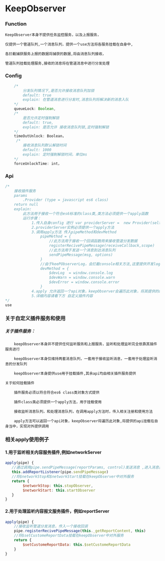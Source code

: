 # KeepObserver

### Function

	KeepObserver本身不提供任务监控服务，以及上报服务，

	仅提供一个管道队列,一个消息队列，提供一个use方法将各服务挂载在自身中,

	各拦截捕获服务上报的数据将捕获的数据,将由消息队列接收，

	管道队列挂载处理服务,接收的消息将在管道消息中进行分发处理

### Config	

```javascript
	/*
		分发队列情况下,是否允许接收消息队列加锁
		default: true
		explain: 在管道消息进行分发时,消息队列将解决新的消息入队
	*/
    queueLock: Boolean,
    /*
    	是否允许定时强制解锁 
    	default: true,
    	explain: 是否允许 接收消息队列锁,定时强制解锁
    */
    timeOutUnlock: Boolean，
     /*
    	接收消息队列默认解锁时间 
    	default: 1000 
    	explain: 定时强制解锁时间，单位ms
    */
    forceUnlockTime: int，
```

### Api 

```javascript
/*
	接收插件服务
	params
		.Provider (type = javascript es6 class)
	return null
	explain:
		此方法用于接收一个符合es6标准的class类,类方法必须提供一个apply函数
		运行步骤：
			1.传入自身config 进行 var providerServer =  new Provider(self.config)
			2.providerServer实例必须提供一个apply方法
			3.调用apply方法 传入pipeMethod和devMethod
                pipeMethod = {
                    //此方法用于接收一个回调函数用来接收管道分发数据
                    registerRecivePipeMessage(receiveCallback,scope)
                    //此方法用于发送一个消息到达消息队列
                    sendPipeMessage(msg, options)
                }
                //由于keePObserverLog，会拦截console相关方法,这里提供开发log
                devMethod = {
                    $devLog  = window.console.log
                    $devWarn = window.console.warn
                    $devError = window.console.error
                }
            4.apply 允许返回一个api对象，keepObserver会遍历此对象，将其提供的api动态挂载在自身，用于对外服务
            5.详细内容请看下方 自定义插件内容
*/
use
```



### 关于自定义插件服务和使用

##### 	关于插件服务：

		keepObserver本身并不提供任何监听服务和上报服务，监听和处理监听完全依靠其插件服务进行

		keepObserver本身仅维持两套消息队列，一套用于接收监听消息，一套用于处理监听消息的分发队列

		keepObserver本身提供use用于挂载插件,其余api均由相关插件服务提供

	关于如何挂载插件

		插件服务必须以符合符合es6 class类对象方式提供

		插件class类必须提供一个apply方法，用于挂载使用

		接收监听消息队列，和处理消息队列，在调用apply方法时，传入相关注册和使用方法

		apply方法可以返回一个api对象，keepObserver将遍历此对象,将提供的api挂载在自身当中，实现对外提供调用

### 相关apply使用例子

#### 1.用于监听相关内容服务插件,例如networkServer 

```javascript
apply(pipe) {
   //通过调用pipe.sendPipeMessage(reportParams, control)发送消息 ,进入消息接收队列
   this.addReportListener(pipe.sendPipeMessage)
   //将$networkStop和$networkStart挂载在keepObserver中对外服务
   return {
   		$networkStop: this.stopObserver,
   		$networkStart: this.startObserver
   }
}
```

#### 2.用于处理监听内容报文服务插件，例如reportServer 

```javascript
apply(pipe) {
    //接收监听管道分发消息，传入一个接收回调
    pipe.registerRecivePipeMessage(this._getReportContent, this)
    //将$setCustomeReportData挂载在keepObserver中对外服务
    return {
        $setCustomeReportData: this.$setCustomeReportData
    }
}
```

